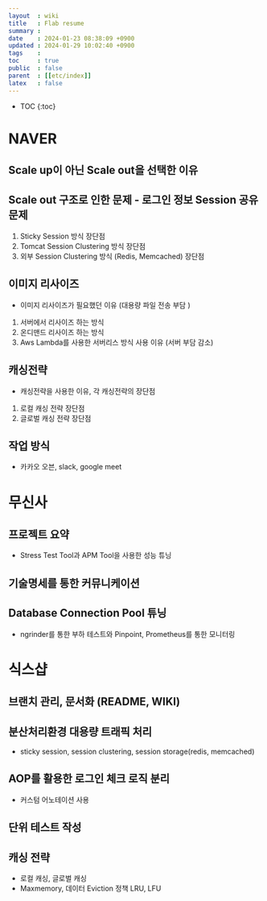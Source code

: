 ```yaml
---
layout  : wiki
title   : Flab resume 
summary : 
date    : 2024-01-23 08:38:09 +0900
updated : 2024-01-29 10:02:40 +0900
tags    : 
toc     : true
public  : false
parent  : [[etc/index]]
latex   : false
---
```

* TOC
{:toc}

# NAVER

## Scale up이 아닌 Scale out을 선택한 이유

## Scale out 구조로 인한 문제 - 로그인 정보 Session 공유 문제
1. Sticky Session 방식 장단점
2. Tomcat Session Clustering 방식 장단점
3. 외부 Session Clustering 방식 (Redis, Memcached) 장단점

## 이미지 리사이즈 
- 이미지 리사이즈가 필요했던 이유 (대용량 파일 전송 부담 )

1. 서버에서 리사이즈 하는 방식
2. 온디맨드 리사이즈 하는 방식
3. Aws Lambda를 사용한 서버리스 방식 사용 이유 (서버 부담 감소)
  
  
## 캐싱전략
- 캐싱전략을 사용한 이유, 각 캐싱전략의 장단점

1. 로컬 캐싱 전략 장단점
2. 글로벌 캐싱 전략 장단점


## 작업 방식
- 카카오 오븐, slack, google meet


# 무신사

## 프로젝트 요약
- Stress Test Tool과 APM Tool을 사용한 성능 튜닝


## 기술명세를 통한 커뮤니케이션

## Database Connection Pool 튜닝
- ngrinder를 통한 부하 테스트와 Pinpoint, Prometheus를 통한 모니터링


# 식스샵
## 브랜치 관리, 문서화 (README, WIKI)

## 분산처리환경 대용량 트래픽 처리 
- sticky session, session clustering, session storage(redis, memcached)

## AOP를 활용한 로그인 체크 로직 분리
- 커스텀 어노테이션 사용

## 단위 테스트 작성

## 캐싱 전략
- 로컬 캐싱, 글로벌 캐싱
- Maxmemory, 데이터 Eviction 정책 LRU, LFU 
